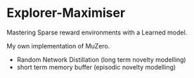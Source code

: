 # Explorer-Maximiser

Mastering Sparse reward environments with a Learned model.

My own implementation of MuZero.
+ Random Network Distillation (long term novelty modelling)
+ short term memory buffer (episodic novelty modelling)
